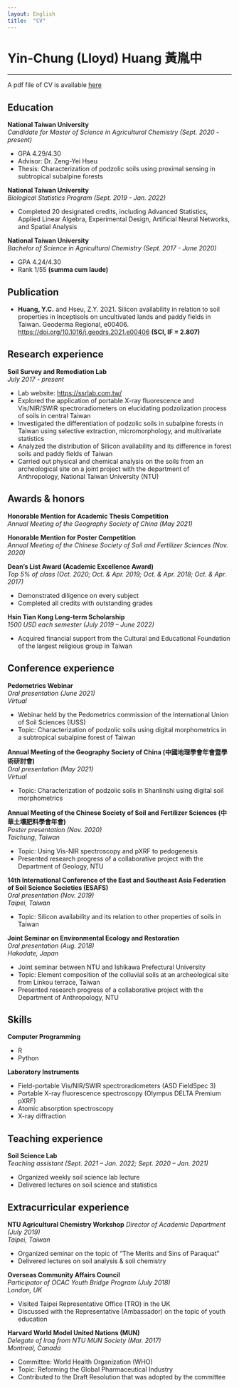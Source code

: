 ```yaml
---
layout: English
title:  "CV"
---  
```

# Yin-Chung (Lloyd) Huang 黃胤中  
***  
A pdf file of CV is available <a href="https://lloydychuang.github.io/assets/site_CV.pdf" target="_blank">here</a>  
## Education  
**National Taiwan University**  
*Candidate for Master of Science in Agricultural Chemistry (Sept. 2020 - present)*  
- GPA 4.29/4.30
- Advisor: Dr. Zeng-Yei Hseu
- Thesis: Characterization of podzolic soils using proximal sensing in subtropical subalpine forests   

**National Taiwan University**   
*Biological Statistics Program (Sept. 2019 - Jan. 2022)*  
-	Completed 20 designated credits, including Advanced Statistics, Applied Linear Algebra, Experimental Design, Artificial Neural Networks, and Spatial Analysis  

**National Taiwan University**  
*Bachelor of Science in Agricultural Chemistry (Sept. 2017 - June 2020)*  
-	GPA 4.24/4.30
-	Rank 1/55 **(summa cum laude)**  
  
## Publication  
- **Huang, Y.C.** and Hseu, Z.Y. 2021. Silicon availability in relation to soil properties in Inceptisols on uncultivated lands and paddy fields in Taiwan. Geoderma Regional, e00406. <a href="https://doi.org/10.1016/j.geodrs.2021.e00406" target="_blank">https://doi.org/10.1016/j.geodrs.2021.e00406</a> **(SCI, IF = 2.807)**  
  
## Research experience  
**Soil Survey and Remediation Lab**  
*July 2017 - present*  
- Lab website: <a href="https://ssrlab.com.tw/" target="_blank">https://ssrlab.com.tw/</a>
- Explored the application of portable X-ray fluorescence and Vis/NIR/SWIR spectroradiometers on elucidating podzolization process of soils in central Taiwan
-	Investigated the differentiation of podzolic soils in subalpine forests in Taiwan using selective extraction, micromorphology, and multivariate statistics
-	Analyzed the distribution of Silicon availability and its difference in forest soils and paddy fields of Taiwan
-	Carried out physical and chemical analysis on the soils from an archeological site on a joint project with the department of Anthropology, National Taiwan University (NTU)  
  
## Awards & honors  
**Honorable Mention for Academic Thesis Competition**  
*Annual Meeting of the Geography Society of China (May 2021)*  
  
**Honorable Mention for Poster Competition**  
*Annual Meeting of the Chinese Society of Soil and Fertilizer Sciences (Nov. 2020)*  
  
**Dean’s List Award (Academic Excellence Award)**  
*Top 5% of class (Oct. 2020; Oct. & Apr. 2019; Oct. & Apr. 2018; Oct. & Apr. 2017)*  
-	Demonstrated diligence on every subject
-	Completed all credits with outstanding grades  
  
**Hsin Tian Kong Long-term Scholarship**  
*1500 USD each semester (July 2019 – June 2022)*  
-	Acquired financial support from the Cultural and Educational Foundation of the largest religious group in Taiwan  
   
## Conference experience  
**Pedometrics Webinar**  
*Oral presentation (June 2021)*  
*Virtual*  
- Webinar held by the Pedometrics commission of the International Union of Soil Sciences (IUSS)  
-	Topic: Characterization of podzolic soils using digital morphometrics in a subtropical subalpine forest of Taiwan  
  
**Annual Meeting of the Geography Society of China (中國地理學會年會暨學術研討會)**  
*Oral presentation (May 2021)*  
*Virtual*  
-	Topic: Characterization of podzolic soils in Shanlinshi using digital soil morphometrics  
  
**Annual Meeting of the Chinese Society of Soil and Fertilizer Sciences (中華土壤肥料學會年會)**  
*Poster presentation (Nov. 2020)*  
*Taichung, Taiwan*  
-	Topic: Using Vis-NIR spectroscopy and pXRF to pedogenesis
-	Presented research progress of a collaborative project with the Department of Geology, NTU  
  
**14th International Conference of the East and Southeast Asia Federation of Soil Science Societies (ESAFS)**  
*Oral presentation (Nov. 2019)*  
*Taipei, Taiwan*  
-	Topic: Silicon availability and its relation to other properties of soils in Taiwan  
  
**Joint Seminar on Environmental Ecology and Restoration**  
*Oral presentation (Aug. 2018)*  
*Hakodate, Japan*  
-	Joint seminar between NTU and Ishikawa Prefectural University
-	Topic: Element composition of the colluvial soils at an archeological site from Linkou terrace, Taiwan
-	Presented research progress of a collaborative project with the Department of Anthropology, NTU  
  
## Skills  
**Computer Programming**  
-	R
-	Python
  
**Laboratory Instruments**  
-	Field-portable Vis/NIR/SWIR spectroradiometers (ASD FieldSpec 3)
-	Portable X-ray fluorescence spectroscopy (Olympus DELTA Premium pXRF)
-	Atomic absorption spectroscopy
-	X-ray diffraction  
  
## Teaching experience  
**Soil Science Lab**  
*Teaching assistant (Sept. 2021 – Jan. 2022; Sept. 2020 – Jan. 2021)*
-	Organized weekly soil science lab lecture
-	Delivered lectures on soil science and statistics  
  
## Extracurricular experience  
**NTU Agricultural Chemistry Workshop** 
*Director of Academic Department (July 2019)*  
*Taipei, Taiwan*  
-	Organized seminar on the topic of “The Merits and Sins of Paraquat”
-	Delivered lectures on soil analysis & soil chemistry  
  
**Overseas Community Affairs Council**  
*Participator of OCAC Youth Bridge Program (July 2018)*  
*London, UK*  
-	Visited Taipei Representative Office (TRO) in the UK
-	Discussed with the Representative (Ambassador) on the topic of youth education  
  
**Harvard World Model United Nations (MUN)**  
*Delegate of Iraq from NTU MUN Society (Mar. 2017)*  
*Montreal, Canada*  
-	Committee: World Health Organization (WHO)
-	Topic: Reforming the Global Pharmaceutical Industry
-	Contributed to the Draft Resolution that was adopted by the committee


